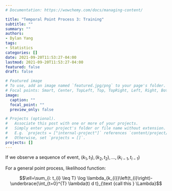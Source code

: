 ```yaml
---
# Documentation: https://wowchemy.com/docs/managing-content/

title: "Temporal Point Process 3: Training"
subtitle: ""
summary: ""
authors: 
- Dylan Yang
tags: 
- Statistics
categories: []
date: 2021-09-20T11:53:27-04:00
lastmod: 2021-09-20T11:53:27-04:00
featured: false
draft: false

# Featured image
# To use, add an image named `featured.jpg/png` to your page's folder.
# Focal points: Smart, Center, TopLeft, Top, TopRight, Left, Right, BottomLeft, Bottom, BottomRight.
image:
  caption: ""
  focal_point: ""
  preview_only: false

# Projects (optional).
#   Associate this post with one or more of your projects.
#   Simply enter your project's folder or file name without extension.
#   E.g. `projects = ["internal-project"]` references `content/project/deep-learning/index.md`.
#   Otherwise, set `projects = []`.
projects: []
---
```




If we observe a sequence of event, $\left(k_{1}, t_{1}\right),\left(k_{2}, t_{2}\right), \ldots,\left(k_{i-1}, t_{i-1}\right)$

For a general point process, likelihood function:

$$\ell=\sum_{i: t_{i} \leq T} \log \lambda_{k_{i}}\left(t_{i}\right)-\underbrace{\int_{t=0}^{T} \lambda(t) d t}_{\text {call this } \Lambda}$$

